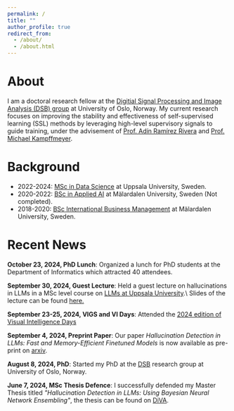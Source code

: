 ```yaml
---
permalink: /
title: ""
author_profile: true
redirect_from: 
  - /about/
  - /about.html
---  
```


About
======
I am a doctoral research fellow at the [Digitial Signal Processing and Image Analysis (DSB) group](https://www.mn.uio.no/ifi/english/research/groups/dsb/) at University of Oslo, Norway.
My current research focuses on improving the stability and effectiveness of self-supervised learning (SSL) methods by leveraging high-level supervisory signals to guide training, under the advisement of [Prof. Adín Ramírez Rivera](https://adin.gitlab.io/) and [Prof. Michael Kampffmeyer](https://sites.google.com/view/michaelkampffmeyer).

Background
======
- 2022-2024: [MSc in Data Science](https://www.uu.se/en/study/programme/masters-programme-data-science-machine-learning-and-statistics) at Uppsala University, Sweden.
- 2020-2022: [BSc in Applied AI](https://www.mdu.se/utbildning/program/kandidatprogrammet-i-tillampad-ai) at Mälardalen University, Sweden (Not completed).
- 2018-2020: [BSc International Business Management](https://www.mdu.se/en/malardalen-university/education/international/programme/international-business-management) at Mälardalen University, Sweden.

Recent News
======
**October 23, 2024, PhD Lunch**: Organized a lunch for PhD students at the Department of Informatics which attracted 40 attendees.  

**September 30, 2024, Guest Lecture**: Held a guest lecture on hallucinations in LLMs in a MSc level course on [LLMs at Uppsala University](https://www.uu.se/en/study/course?query=1RT730).\ Slides of the lecture can be found [here.](/files/lecture_hallucination.pdf)  

**September 23-25, 2024, VIGS and VI Days**: Attended the [2024 edition of Visual Intelligence Days](https://www.visual-intelligence.no/news/another-successful-visual-intelligence-days)  

**September 4, 2024, Preprint Paper**: Our paper *Hallucination Detection in LLMs: Fast and Memory-Efficient Finetuned Models* is now available as pre-print on [arxiv](https://arxiv.org/abs/2409.02976).  

**August 8, 2024, PhD**: Started my PhD at the [DSB](https://www.mn.uio.no/ifi/english/research/groups/dsb/) research group at University of Oslo, Norway.  

**June 7, 2024, MSc Thesis Defence**: I successfully defended my Master Thesis titled *"Hallucination Detection in LLMs: Using Bayesian Neural Network Ensembling"*, the thesis can be found on [DiVA](https://www.diva-portal.org/smash/record.jsf?pid=diva2%3A1887965&dswid=-1498).  
